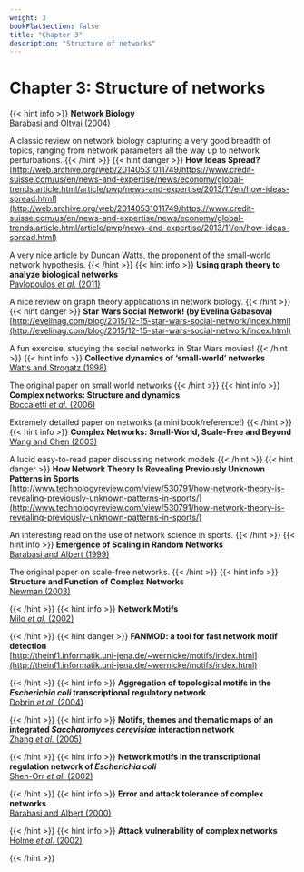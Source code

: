 ```yaml
---
weight: 3
bookFlatSection: false
title: "Chapter 3"
description: "Structure of networks"
---
```


# Chapter 3: Structure of networks

{{< hint info >}}
**Network Biology**   
[Barabasi and Oltvai (2004)](http://doi.org/10.1038/nrg1272)

A classic review on network biology capturing a very good breadth of topics, ranging from network parameters all the way up to network perturbations.
{{< /hint >}}
{{< hint danger >}}
**How Ideas Spread?**   
[http://web.archive.org/web/20140531011749/https://www.credit-suisse.com/us/en/news-and-expertise/news/economy/global-trends.article.html/article/pwp/news-and-expertise/2013/11/en/how-ideas-spread.html](http://web.archive.org/web/20140531011749/https://www.credit-suisse.com/us/en/news-and-expertise/news/economy/global-trends.article.html/article/pwp/news-and-expertise/2013/11/en/how-ideas-spread.html)

A very nice article by Duncan Watts, the proponent of the small-world network hypothesis.
{{< /hint >}}
{{< hint info >}}
**Using graph theory to analyze biological networks**   
[Pavlopoulos _et al._ (2011)](http://doi.org/)

A nice review on graph theory applications in network biology.
{{< /hint >}}
{{< hint danger >}}
**Star Wars Social Network! (by Evelina Gabasova)**   
[http://evelinag.com/blog/2015/12-15-star-wars-social-network/index.html](http://evelinag.com/blog/2015/12-15-star-wars-social-network/index.html)

A fun exercise, studying the social networks in Star Wars movies!
{{< /hint >}}
{{< hint info >}}
**Collective dynamics of &lsquo;small-world&rsquo; networks**   
[Watts and Strogatz (1998)](http://doi.org/)

The original paper on small world networks
{{< /hint >}}
{{< hint info >}}
**Complex networks: Structure and dynamics**   
[Boccaletti _et al._ (2006)](http://doi.org/)

Extremely detailed paper on networks (a mini book/reference!)
{{< /hint >}}
{{< hint info >}}
**Complex Networks: Small-World, Scale-Free and Beyond**   
[Wang and Chen (2003)](http://doi.org/)

A lucid easy-to-read paper discussing network models
{{< /hint >}}
{{< hint danger >}}
**How Network Theory Is Revealing Previously Unknown Patterns in Sports**   
[http://www.technologyreview.com/view/530791/how-network-theory-is-revealing-previously-unknown-patterns-in-sports/](http://www.technologyreview.com/view/530791/how-network-theory-is-revealing-previously-unknown-patterns-in-sports/)

An interesting read on the use of network science in sports.
{{< /hint >}}
{{< hint info >}}
**Emergence of Scaling in Random Networks**   
[Barabasi and Albert (1999)](http://doi.org/)

The original paper on scale-free networks.
{{< /hint >}}
{{< hint info >}}
**Structure and Function of Complex Networks**   
[Newman (2003)](http://doi.org/)


{{< /hint >}}
{{< hint info >}}
**Network Motifs**   
[Milo _et al._ (2002)](http://doi.org/)


{{< /hint >}}
{{< hint danger >}}
**FANMOD: a tool for fast network motif detection**   
[http://theinf1.informatik.uni-jena.de/~wernicke/motifs/index.html](http://theinf1.informatik.uni-jena.de/~wernicke/motifs/index.html)


{{< /hint >}}
{{< hint info >}}
**Aggregation of topological motifs in the _Escherichia coli_ transcriptional regulatory network**   
[Dobrin _et al._ (2004)](http://doi.org/)


{{< /hint >}}
{{< hint info >}}
**Motifs, themes and thematic maps of an integrated _Saccharomyces cerevisiae_ interaction network**   
[Zhang _et al._ (2005)](http://doi.org/)


{{< /hint >}}
{{< hint info >}}
**Network motifs in the transcriptional regulation network of _Escherichia coli_**   
[Shen-Orr _et al._ (2002)](http://doi.org/)


{{< /hint >}}
{{< hint info >}}
**Error and attack tolerance of complex networks**   
[Barabasi and Albert (2000)](http://doi.org/)


{{< /hint >}}
{{< hint info >}}
**Attack vulnerability of complex networks**   
[Holme _et al._ (2002)](http://doi.org/)


{{< /hint >}}
